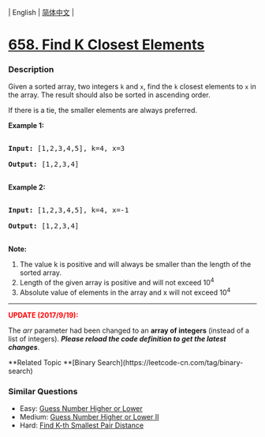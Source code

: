 | English | [简体中文](README.md) |

# [658. Find K Closest Elements](https://leetcode-cn.com/problems/find-k-closest-elements)
 ### Description
<p>
Given a sorted array, two integers <code>k</code> and <code>x</code>, find the <code>k</code> closest elements to <code>x</code> in the array.  The result should also be sorted in ascending order.
If there is a tie,  the smaller elements are always preferred.
</p>

<p><b>Example 1:</b><br />
<pre>
<b>Input:</b> [1,2,3,4,5], k=4, x=3
<b>Output:</b> [1,2,3,4]
</pre>
</p>


<p><b>Example 2:</b><br />
<pre>
<b>Input:</b> [1,2,3,4,5], k=4, x=-1
<b>Output:</b> [1,2,3,4]
</pre>
</p>

<p><b>Note:</b><br>
<ol>
<li>The value k is positive and will always be smaller than the length of the sorted array.</li>
<li> Length of the given array is positive and will not exceed 10<sup>4</sup></li>
<li> Absolute value of elements in the array and x will not exceed 10<sup>4</sup></li>
</ol>
</p>

<hr />

<p>
<b><font color="red">UPDATE (2017/9/19):</font></b><br />
The <i>arr</i> parameter had been changed to an <b>array of integers</b> (instead of a list of integers). <b><i>Please reload the code definition to get the latest changes</i></b>.
</p>
**Related Topic	**[Binary Search](https://leetcode-cn.com/tag/binary-search) 

### Similar Questions
 - Easy:	[Guess Number Higher or Lower](https://leetcode-cn.com/problems/guess-number-higher-or-lower) 
 - Medium:	[Guess Number Higher or Lower II](https://leetcode-cn.com/problems/guess-number-higher-or-lower-ii) 
 - Hard:	[Find K-th Smallest Pair Distance](https://leetcode-cn.com/problems/find-k-th-smallest-pair-distance) 
